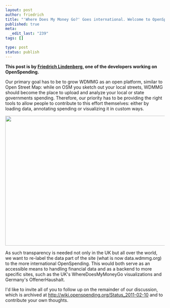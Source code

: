 ```yaml
--- 
layout: post
author: friedrich
title: "'Where Does My Money Go?' Goes international. Welcome to OpenSpending."
published: true
meta: 
  _edit_last: "239"
tags: []

type: post
status: publish
---
```

**This post is by [Friedrich Lindenberg](http://okfn.org/members/pudo), one of the developers working on OpenSpending.**

Our primary goal has to be to grow WDMMG as an open platform, similar to Open Street Map: while on OSM you sketch out your local streets, WDMMG should become the place to upload and analyze your local or state governments spending. Therefore, our priority has to be providing the right tools to allow people to contribute to this effort themselves: either by loading data, annotating spending or visualizing it in custom ways.

<img alt="" src="http://farm8.staticflickr.com/7151/6481368965_29d1650856_z.jpg" title="OpenSpending goes global. Open budgets and spending data. " class="alignnone" width="640" height="410" />

As such transparency is needed not only in the UK but all over the world, we want to re-label the data part of the site (what is now data.wdmmg.org) to the more international OpenSpending. This would both serve as an accessible means to handling financial data and as a backend to more specific sites, such as the UK's WhereDoesMyMoneyGo visualizations and Germany's OffenerHaushalt.

I'd like to invite all of you to follow up on the remainder of our discussion, which is archived at
<http://wiki.openspending.org/Status_2011-02-10> and to contribute your own thoughts.
